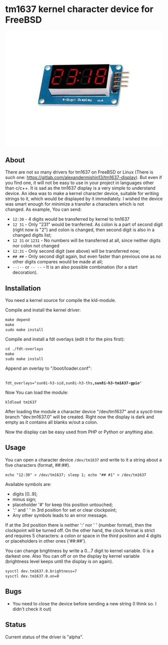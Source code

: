 # tm1637 kernel character device for FreeBSD

![TM1637](/tm1637.jpg?raw=true "TM1637 display")

## About

There are not so many drivers for tm1637 on FreeBSD or Linux
(There is such one: https://gitlab.com/alexandermishin13/tm1637-display).
But even if you find one, it will not be easy to use in your project in
languages other than c/c++. It is sad as the tm1637 display is a very
simple to understand device. An idea was to make a kernel character device,
suitable for writing strings to it, which would be displayed by it
immediately. I wished the device was smart enough for minimize a transfer
a characters which is not changed. As example, You can send:

* `12:30` - 4 digits would be transferred by kernel to tm1637
* `12 31` - Only "231" would be tranferred. As colon is a part of second
digit (right now is "2") and colon is changed, then second digit is also in
a changed digits list;
* `12 31` or `1231` - No numbers will be transferred at all, since neither
digits nor colon not changed
* `12:31` - Only second digit (see above) will be transferred now;
* `## ##` - Only second digit again, but even faster than previous one as no
other digits compares would be made at all;
* `--:--` or `-- --` - It is an also possible combination (for a start
decoration).

## Installation

You need a kernel source for compile the kld-module.

Compile and install the kernel driver:
```
make depend
make
sudo make install
```

Compile and install a fdt overlays (edit it for the pins first):
```
cd ./fdt-overlays
make
sudo make install
```

Append an overlay to "/boot/loader.conf":
<pre><code>
fdt_overlays="sun8i-h3-sid,sun8i-h3-ths<b>,sun8i-h3-tm1637-gpio</b>"
</code></pre>

Now You can load the module:
```
kldload tm1637
```

After loading the module a character device "/dev/tm1637" and a sysctl-tree
branch "dev.tm1637.0" will be created. Right now the display is dark and
empty as it contains all blanks w/out a colon.

Now the display can be easy used from PHP or Python or anything alse.

## Usage

You can open a character device `/dev/tm1637` and write to it a string about
a five characters (format, ##:##).
```
echo "12:30" > /dev/tm1637; sleep 1; echo "## #1" > /dev/tm1637
```
Available symbols are:
* digits [0..9];
* minus sign;
* placeholder '#' for keep this position untouched;
* ':' and ' ' in 3rd position for set or clear clockpoint;
* Any other symbols leads to an error message.

If at the 3rd position there is neither ':' nor ' ' (number format),
then the clockpoint will be turned off.
On the other hand, the clock format is strict and requires 5 characters:
a colon or space in the third position and 4 digits or placeholders in other
ones ('##:##').

You can change brightness by write a 0...7 digit to kernel variable. 0 is
a darkest one.
Also You can off or on the display by kernel variable (brightness level keeps
until the display is on again).

```
sysctl dev.tm1637.0.brightness=7
sysctl dev.tm1637.0.on=0
```

## Bugs

* You need to close the device before sending a new string (I think so.
I didn't check it out)

## Status

Current status of the driver is "alpha".

